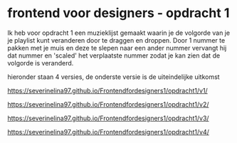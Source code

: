 # frontend voor designers - opdracht 1
Ik heb voor opdracht 1 een muzieklijst gemaakt waarin je de volgorde van je je playlist kunt veranderen door te draggen en droppen. Door 1 nummer te pakken met je muis en deze te slepen naar een ander nummer vervangt hij dat nummer en 'scaled' het verplaatste nummer zodat je kan zien dat de volgorde is veranderd. 




hieronder staan 4 versies, de onderste versie is de uiteindelijke uitkomst

https://severinelina97.github.io/Frontendfordesigners1/opdracht1/v1/

https://severinelina97.github.io/Frontendfordesigners1/opdracht1/v2/

https://severinelina97.github.io/Frontendfordesigners1/opdracht1/v3/

https://severinelina97.github.io/Frontendfordesigners1/opdracht1/v4/


